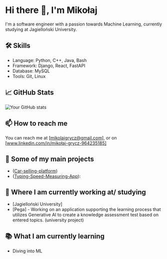 # Hi there 👋, I'm Mikołaj

I'm a software engineer with a passion towards Machine Learning, currently studying at Jagielloński University.

## 🛠 Skills
- Language: Python, C++, Java, Bash
- Framework: Django, React, FastAPI
- Database: MySQL
- Tools: Git, Linux

## 📈 GitHub Stats

![Your GitHub stats](https://github-readme-stats.vercel.app/api?username=yourusername&show_icons=true&theme=tokyonight)

## 📫 How to reach me
You can reach me at [mikolajgrycz@gmail.com], or on [www.linkedin.com/in/mikołaj-grycz-964235185]

## 🚀 Some of my main projects
- ([Car-selling-platform](https://github.com/mikgrycz/Car-selling-platform))
- ([Typing-Speed-Measuring-App](https://github.com/mikgrycz/Typing-Speed-Measuring-App)):

## 💼 Where I am currently working at/ studying
- [Jagielloński University]
- [Pega] - Working on an application supporting the learning process that utilizes Generative AI to create a knowledge assessment test based on entered topics. (university project)

## 📚 What I am currently learning
- Diving into ML

<!--
**mikgrycz/mikgrycz** is a ✨ _special_ ✨ repository because its `README.md` (this file) appears on your GitHub profile.

Here are some ideas to get you started:

- 🔭 I’m currently working on ...
- 🌱 I’m currently learning ...
- 👯 I’m looking to collaborate on ...
- 🤔 I’m looking for help with ...
- 💬 Ask me about ...
- 📫 How to reach me: ...
- 😄 Pronouns: ...
- ⚡ Fun fact: ...
-->
